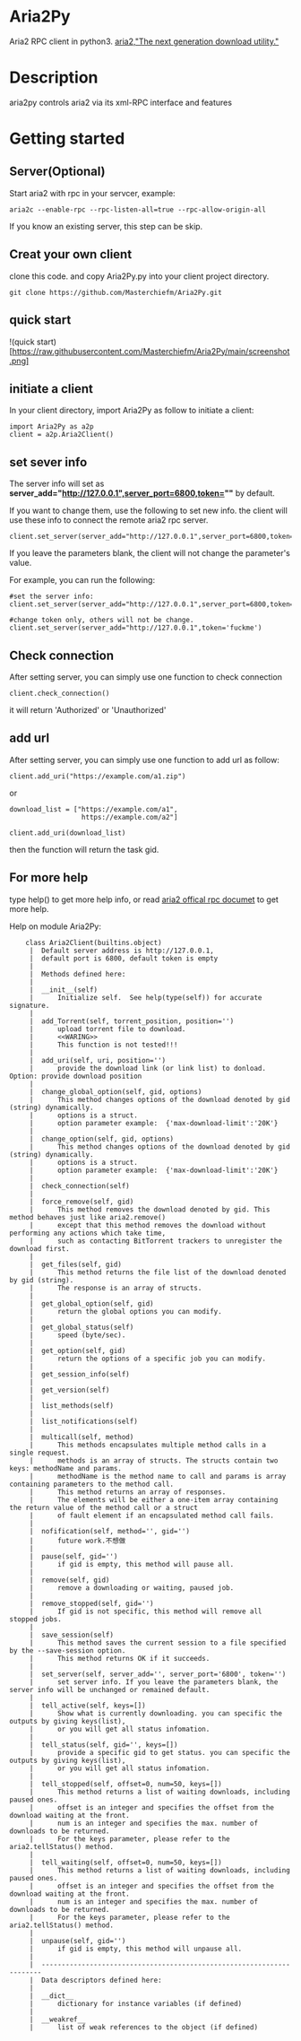 # Aria2Py
Aria2 RPC client in python3.  [aria2,"The next generation download utility."](https://aria2.github.io/)



# Description
aria2py controls aria2 via its xml-RPC interface and features

# Getting started
## Server(Optional)
Start aria2 with rpc in your servcer, example:
```
aria2c --enable-rpc --rpc-listen-all=true --rpc-allow-origin-all
```
If you know an existing server, this step can be skip.

## Creat your own client
clone this code. and copy Aria2Py.py into your client project directory.
```
git clone https://github.com/Masterchiefm/Aria2Py.git 
```
## quick start
!(quick start)[https://raw.githubusercontent.com/Masterchiefm/Aria2Py/main/screenshot.png]

## initiate a client
In your client directory, import Aria2Py as follow to initiate a client:

```
import Aria2Py as a2p
client = a2p.Aria2Client()
```


## set sever info
The server info will set as  **server_add="http://127.0.0.1",server_port=6800,token=""**  by default.


If you want to change them, use the following to set new info. the client will use these info to connect the remote aria2 rpc server.

```
client.set_server(server_add="http://127.0.0.1",server_port=6800,token=1234)
```

If you leave the parameters blank, the client will not change the parameter's value.

For example, you can run the following:
```
#set the server info:
client.set_server(server_add="http://127.0.0.1",server_port=6800,token=1234)

#change token only, others will not be change.
client.set_server(server_add="http://127.0.0.1",token='fuckme')
```

## Check connection
After setting server, you can simply use one function to check connection
```
client.check_connection()
```
it will return 'Authorized' or 'Unauthorized'

## add url
After setting server, you can simply use one function to add url as follow:
```
client.add_uri("https://example.com/a1.zip")
```
or 
```
download_list = ["https://example.com/a1",
                  https://example.com/a2"]
        
client.add_uri(download_list)
```

then the function will return the task gid.

## For more help
type help() to get more help info, or read [aria2 offical rpc documet](https://aria2.github.io/manual/en/html/aria2c.html#rpc-interface) to get more help.


Help on module Aria2Py:
```
    class Aria2Client(builtins.object)
     |  Default server address is http://127.0.0.1,
     |  default port is 6800, default token is empty
     |  
     |  Methods defined here:
     |  
     |  __init__(self)
     |      Initialize self.  See help(type(self)) for accurate signature.
     |  
     |  add_Torrent(self, torrent_position, position='')
     |      upload torrent file to download. 
     |      <<WARING>>
     |      This function is not tested!!!
     |  
     |  add_uri(self, uri, position='')
     |      provide the download link (or link list) to donload. Option: provide download position
     |  
     |  change_global_option(self, gid, options)
     |      This method changes options of the download denoted by gid (string) dynamically.
     |      options is a struct. 
     |      option parameter example:  {'max-download-limit':'20K'}
     |  
     |  change_option(self, gid, options)
     |      This method changes options of the download denoted by gid (string) dynamically.
     |      options is a struct. 
     |      option parameter example:  {'max-download-limit':'20K'}
     |  
     |  check_connection(self)
     |  
     |  force_remove(self, gid)
     |      This method removes the download denoted by gid. This method behaves just like aria2.remove()
     |      except that this method removes the download without performing any actions which take time, 
     |      such as contacting BitTorrent trackers to unregister the download first.
     |  
     |  get_files(self, gid)
     |      This method returns the file list of the download denoted by gid (string). 
     |      The response is an array of structs.
     |  
     |  get_global_option(self, gid)
     |      return the global options you can modify.
     |  
     |  get_global_status(self)
     |      speed (byte/sec).
     |  
     |  get_option(self, gid)
     |      return the options of a specific job you can modify.
     |  
     |  get_session_info(self)
     |  
     |  get_version(self)
     |  
     |  list_methods(self)
     |  
     |  list_notifications(self)
     |  
     |  multicall(self, method)
     |      This methods encapsulates multiple method calls in a single request. 
     |      methods is an array of structs. The structs contain two keys: methodName and params. 
     |      methodName is the method name to call and params is array containing parameters to the method call.
     |      This method returns an array of responses. 
     |      The elements will be either a one-item array containing the return value of the method call or a struct
     |      of fault element if an encapsulated method call fails.
     |  
     |  nofification(self, method='', gid='')
     |      future work.不想做
     |  
     |  pause(self, gid='')
     |      if gid is empty, this method will pause all.
     |  
     |  remove(self, gid)
     |      remove a downloading or waiting, paused job.
     |  
     |  remove_stopped(self, gid='')
     |      If gid is not specific, this method will remove all stopped jobs.
     |  
     |  save_session(self)
     |      This method saves the current session to a file specified by the --save-session option. 
     |      This method returns OK if it succeeds.
     |  
     |  set_server(self, server_add='', server_port='6800', token='')
     |      set server info. If you leave the parameters blank, the server info will be unchanged or remained default.
     |  
     |  tell_active(self, keys=[])
     |      Show what is currently downloading. you can specific the outputs by giving keys(list), 
     |      or you will get all status infomation.
     |  
     |  tell_status(self, gid='', keys=[])
     |      provide a specific gid to get status. you can specific the outputs by giving keys(list), 
     |      or you will get all status infomation.
     |  
     |  tell_stopped(self, offset=0, num=50, keys=[])
     |      This method returns a list of waiting downloads, including paused ones.
     |      offset is an integer and specifies the offset from the download waiting at the front.
     |      num is an integer and specifies the max. number of downloads to be returned. 
     |      For the keys parameter, please refer to the aria2.tellStatus() method.
     |  
     |  tell_waiting(self, offset=0, num=50, keys=[])
     |      This method returns a list of waiting downloads, including paused ones.
     |      offset is an integer and specifies the offset from the download waiting at the front.
     |      num is an integer and specifies the max. number of downloads to be returned. 
     |      For the keys parameter, please refer to the aria2.tellStatus() method.
     |  
     |  unpause(self, gid='')
     |      if gid is empty, this method will unpause all.
     |  
     |  ----------------------------------------------------------------------
     |  Data descriptors defined here:
     |  
     |  __dict__
     |      dictionary for instance variables (if defined)
     |  
     |  __weakref__
     |      list of weak references to the object (if defined)
```
